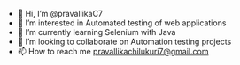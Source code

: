 - 👋 Hi, I’m @pravallikaC7
- 👀 I’m interested in Automated testing of web applications
- 🌱 I’m currently learning Selenium with Java
- 💞️ I’m looking to collaborate on Automation testing projects
- 📫 How to reach me pravallikachilukuri7@gmail.com

<!---
pravallikaC7/pravallikaC7 is a ✨ special ✨ repository because its `README.md` (this file) appears on your GitHub profile.
You can click the Preview link to take a look at your changes.
--->
